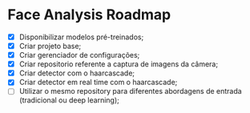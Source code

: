 # Face Analysis Roadmap 

- [X] Disponibilizar modelos pré-treinados;
- [X] Criar projeto base;
- [X] Criar gerenciador de configurações;
- [X] Criar repositorio referente a captura de imagens da câmera;
- [X] Criar detector com o haarcascade;
- [X] Criar detector em real time com o haarcascade;
- [ ] Utilizar o mesmo repository para diferentes abordagens de entrada (tradicional ou deep learning);